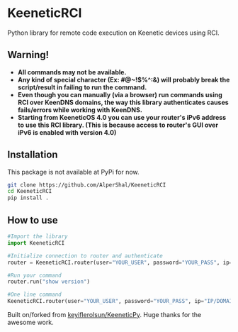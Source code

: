 # KeeneticRCI

Python library for remote code execution on Keenetic devices using RCI.

## **Warning!**

- **All commands may not be available.**
- **Any kind of special character (Ex: #@~!$%^:&) will probably break the script/result in failing to run the command.**
- **Even though you can manually (via a browser) run commands using RCI over KeenDNS domains, the way this library authenticates causes fails/errors while working with KeenDNS.**
- **Starting from KeeneticOS 4.0 you can use your router's iPv6 address to use this RCI library. (This is because access to router's GUI over iPv6 is enabled with version 4.0)**

## Installation

This package is not available at PyPi for now.

```sh
git clone https://github.com/AlperShal/KeeneticRCI
cd KeeneticRCI
pip install .
```

## How to use

```py
#Import the library
import KeeneticRCI

#Initialize connection to router and authenticate
router = KeeneticRCI.router(user="YOUR_USER", password="YOUR_PASS", ip="IP/DOMAIN_TO_YOUR_ROUTER")

#Run your command
router.run("show version")
```

```py
#One line command
KeeneticRCI.router(user="YOUR_USER", password="YOUR_PASS", ip="IP/DOMAIN_TO_YOUR_ROUTER").run("show version")
```

Built on/forked from [keyiflerolsun/KeeneticPy](https://github.com/keyiflerolsun/KeeneticPy). Huge thanks for the awesome work.
